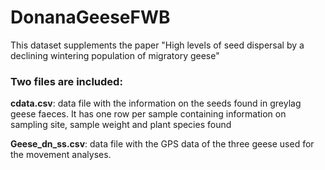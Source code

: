 # DonanaGeeseFWB
This dataset supplements the paper "High levels of seed dispersal by a declining wintering population of migratory geese"

### Two files are included:

**cdata.csv**: data file with the information on the seeds found in greylag geese faeces. It has one row per sample containing information on sampling site, sample weight and plant species found

**Geese_dn_ss.csv**: data file with the GPS data of the three geese used for the movement analyses. 
